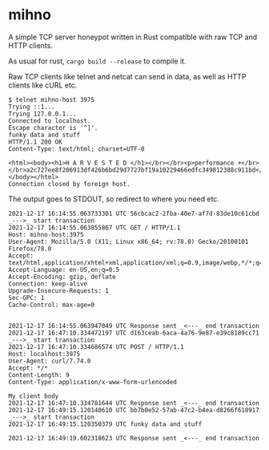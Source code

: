 # mihno
A simple TCP server honeypot written in Rust compatible with raw TCP and HTTP clients.

As usual for rust, `cargo build --release` to compile it.

Raw TCP clients like telnet and netcat can send in data, as well as HTTP clients
like cURL etc.

```
$ telnet mihno-host 3975
Trying ::1...
Trying 127.0.0.1...
Connected to localhost.
Escape character is '^]'.
funky data and stuff
HTTP/1.1 200 OK
Content-Type: text/html; charset=UTF-8

<html><body><h1>H A R V E S T E D </h1></br></br><p>performance +</br></br>a2c727ee8f206913df426b6bd29d7727bf19a10229466edfc349812388c911bd</p></body></html>
Connection closed by foreign host.
```


The output goes to STDOUT, so redirect to where you need etc.

```
2021-12-17 16:14:55.063733301 UTC 56cbcac2-2fba-40e7-af7d-83de10c61cbd  _--->_ start transaction
2021-12-17 16:14:55.063855867 UTC GET / HTTP/1.1
Host: mihno-host:3975
User-Agent: Mozilla/5.0 (X11; Linux x86_64; rv:78.0) Gecko/20100101 Firefox/78.0
Accept: text/html,application/xhtml+xml,application/xml;q=0.9,image/webp,*/*;q=0.8
Accept-Language: en-US,en;q=0.5
Accept-Encoding: gzip, deflate
Connection: keep-alive
Upgrade-Insecure-Requests: 1
Sec-GPC: 1
Cache-Control: max-age=0


2021-12-17 16:14:55.063947049 UTC Response sent _<---_ end transaction
2021-12-17 16:47:10.334472197 UTC d163ceab-6aca-4a76-9e87-e39c8189cc71  _--->_ start transaction
2021-12-17 16:47:10.334686574 UTC POST / HTTP/1.1
Host: localhost:3975
User-Agent: curl/7.74.0
Accept: */*
Content-Length: 9
Content-Type: application/x-www-form-urlencoded

My client body
2021-12-17 16:47:10.334781644 UTC Response sent _<---_ end transaction
2021-12-17 16:49:15.120140610 UTC bb7b0e52-57ab-47c2-b4ea-d8266f618917  _--->_ start transaction
2021-12-17 16:49:15.120350379 UTC funky data and stuff

2021-12-17 16:49:19.602318623 UTC Response sent _<---_ end transaction

```
